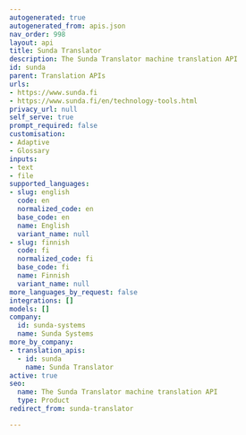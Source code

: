 ```yaml
---
autogenerated: true
autogenerated_from: apis.json
nav_order: 998
layout: api
title: Sunda Translator
description: The Sunda Translator machine translation API
id: sunda
parent: Translation APIs
urls:
- https://www.sunda.fi
- https://www.sunda.fi/en/technology-tools.html
privacy_url: null
self_serve: true
prompt_required: false
customisation:
- Adaptive
- Glossary
inputs:
- text
- file
supported_languages:
- slug: english
  code: en
  normalized_code: en
  base_code: en
  name: English
  variant_name: null
- slug: finnish
  code: fi
  normalized_code: fi
  base_code: fi
  name: Finnish
  variant_name: null
more_languages_by_request: false
integrations: []
models: []
company:
  id: sunda-systems
  name: Sunda Systems
more_by_company:
- translation_apis:
  - id: sunda
    name: Sunda Translator
active: true
seo:
  name: The Sunda Translator machine translation API
  type: Product
redirect_from: sunda-translator

---
```


